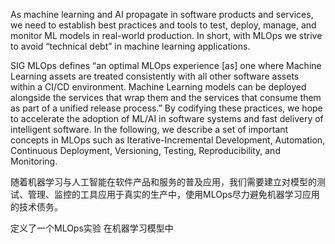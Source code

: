  

As machine learning and AI propagate in software products and services, we need to establish best practices and tools to test, deploy, manage, and monitor ML models in real-world production. In short, with MLOps we strive to avoid “technical debt” in machine learning applications.

SIG MLOps defines “an optimal MLOps experience [as] one where Machine Learning assets are treated consistently with all other software assets within a CI/CD environment. Machine Learning models can be deployed alongside the services that wrap them and the services that consume them as part of a unified release process.” By codifying these practices, we hope to accelerate the adoption of ML/AI in software systems and fast delivery of intelligent software. In the following, we describe a set of important concepts in MLOps such as Iterative-Incremental Development, Automation, Continuous Deployment, Versioning, Testing, Reproducibility, and Monitoring.



随着机器学习与人工智能在软件产品和服务的普及应用，我们需要建立对模型的测试、管理、监控的工具应用于真实的生产中，使用MLOps尽力避免机器学习应用的技术债务。



定义了一个MLOps实验 在机器学习模型中



